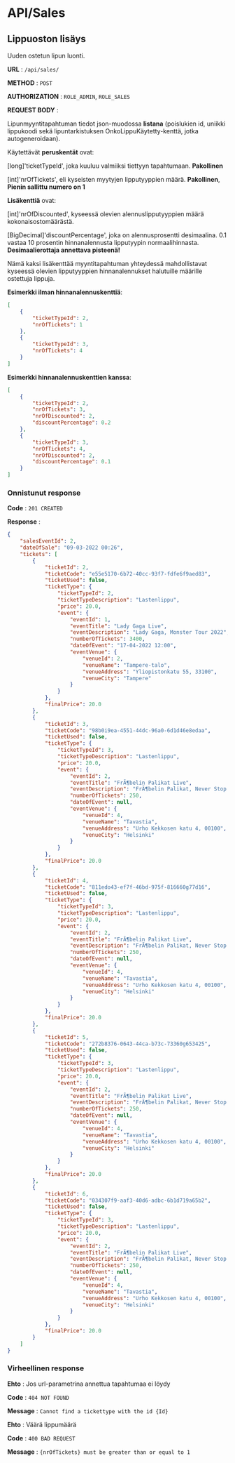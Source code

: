# API/Sales

## Lippuoston lisäys

Uuden ostetun lipun luonti.

**URL** : `/api/sales/`

**METHOD** : `POST`

**AUTHORIZATION** : `ROLE_ADMIN`, `ROLE_SALES`

**REQUEST BODY** :

Lipunmyyntitapahtuman tiedot json-muodossa **listana** (poislukien id, uniikki lippukoodi sekä lipuntarkistuksen OnkoLippuKäytetty-kenttä, jotka autogeneroidaan).

Käytettävät **peruskentät** ovat:

[long]'ticketTypeId', joka kuuluu valmiiksi tiettyyn tapahtumaan. **Pakollinen**

[int]'nrOfTickets', eli kyseisten myytyjen lipputyyppien määrä. **Pakollinen**, **Pienin sallittu numero on 1**

**Lisäkenttiä** ovat:

[int]'nrOfDiscounted', kyseessä olevien alennuslipputyyppien määrä kokonaisostomäärästä.

[BigDecimal]'discountPercentage', joka on alennusprosentti desimaalina. 0.1 vastaa 10 prosentin hinnanalennusta lipputyypin normaalihinnasta. **Desimaalierottaja annettava pisteenä!**

Nämä kaksi lisäkenttää myyntitapahtuman yhteydessä mahdollistavat kyseessä olevien lipputyyppien hinnanalennukset halutuille määrille ostettuja lippuja.

**Esimerkki ilman hinnanalennuskenttiä**:

```json
[
    {
        "ticketTypeId": 2,
        "nrOfTickets": 1
    },
    {
        "ticketTypeId": 3,
        "nrOfTickets": 4
    }
]
```

**Esimerkki hinnanalennuskenttien kanssa**:

```json
[
    {
        "ticketTypeId": 2,
        "nrOfTickets": 3,
        "nrOfDiscounted": 2,
        "discountPercentage": 0.2
    },
    {
        "ticketTypeId": 3,
        "nrOfTickets": 4,
        "nrOfDiscounted": 2,
        "discountPercentage": 0.1
    }
]
```

### Onnistunut response

**Code** : `201 CREATED`

**Response** :

```json
{
    "salesEventId": 2,
    "dateOfSale": "09-03-2022 00:26",
    "tickets": [
        {
            "ticketId": 2,
            "ticketCode": "e55e5170-6b72-40cc-93f7-fdfe6f9aed83",
            "ticketUsed": false,
            "ticketType": {
                "ticketTypeId": 2,
                "ticketTypeDescription": "Lastenlippu",
                "price": 20.0,
                "event": {
                    "eventId": 1,
                    "eventTitle": "Lady Gaga Live",
                    "eventDescription": "Lady Gaga, Monster Tour 2022",
                    "numberOfTickets": 3400,
                    "dateOfEvent": "17-04-2022 12:00",
                    "eventVenue": {
                        "venueId": 2,
                        "venueName": "Tampere-talo",
                        "venueAddress": "Yliopistonkatu 55, 33100",
                        "venueCity": "Tampere"
                    }
                }
            },
            "finalPrice": 20.0
        },
        {
            "ticketId": 3,
            "ticketCode": "98b0i9ea-4551-44dc-96a0-6d1d46e8edaa",
            "ticketUsed": false,
            "ticketType": {
                "ticketTypeId": 3,
                "ticketTypeDescription": "Lastenlippu",
                "price": 20.0,
                "event": {
                    "eventId": 2,
                    "eventTitle": "FrÃ¶belin Palikat Live",
                    "eventDescription": "FrÃ¶belin Palikat, Never Stop The Madness",
                    "numberOfTickets": 250,
                    "dateOfEvent": null,
                    "eventVenue": {
                        "venueId": 4,
                        "venueName": "Tavastia",
                        "venueAddress": "Urho Kekkosen katu 4, 00100",
                        "venueCity": "Helsinki"
                    }
                }
            },
            "finalPrice": 20.0
        },
        {
            "ticketId": 4,
            "ticketCode": "811edo43-ef7f-46bd-975f-816660g77d16",
            "ticketUsed": false,
            "ticketType": {
                "ticketTypeId": 3,
                "ticketTypeDescription": "Lastenlippu",
                "price": 20.0,
                "event": {
                    "eventId": 2,
                    "eventTitle": "FrÃ¶belin Palikat Live",
                    "eventDescription": "FrÃ¶belin Palikat, Never Stop The Madness",
                    "numberOfTickets": 250,
                    "dateOfEvent": null,
                    "eventVenue": {
                        "venueId": 4,
                        "venueName": "Tavastia",
                        "venueAddress": "Urho Kekkosen katu 4, 00100",
                        "venueCity": "Helsinki"
                    }
                }
            },
            "finalPrice": 20.0
        },
        {
            "ticketId": 5,
            "ticketCode": "272b8376-0643-44ca-b73c-73360g653425",
            "ticketUsed": false,
            "ticketType": {
                "ticketTypeId": 3,
                "ticketTypeDescription": "Lastenlippu",
                "price": 20.0,
                "event": {
                    "eventId": 2,
                    "eventTitle": "FrÃ¶belin Palikat Live",
                    "eventDescription": "FrÃ¶belin Palikat, Never Stop The Madness",
                    "numberOfTickets": 250,
                    "dateOfEvent": null,
                    "eventVenue": {
                        "venueId": 4,
                        "venueName": "Tavastia",
                        "venueAddress": "Urho Kekkosen katu 4, 00100",
                        "venueCity": "Helsinki"
                    }
                }
            },
            "finalPrice": 20.0
        },
        {
            "ticketId": 6,
            "ticketCode": "034307f9-aaf3-40d6-adbc-6b1d719a65b2",
            "ticketUsed": false,
            "ticketType": {
                "ticketTypeId": 3,
                "ticketTypeDescription": "Lastenlippu",
                "price": 20.0,
                "event": {
                    "eventId": 2,
                    "eventTitle": "FrÃ¶belin Palikat Live",
                    "eventDescription": "FrÃ¶belin Palikat, Never Stop The Madness",
                    "numberOfTickets": 250,
                    "dateOfEvent": null,
                    "eventVenue": {
                        "venueId": 4,
                        "venueName": "Tavastia",
                        "venueAddress": "Urho Kekkosen katu 4, 00100",
                        "venueCity": "Helsinki"
                    }
                }
            },
            "finalPrice": 20.0
        }
    ]
}
```

### Virheellinen response

**Ehto** : Jos url-parametrina annettua tapahtumaa ei löydy

**Code** : `404 NOT FOUND`

**Message** : `Cannot find a tickettype with the id {Id}`

**Ehto** : Väärä lippumäärä

**Code** : `400 BAD REQUEST`

**Message** : `{nrOfTickets} must be greater than or equal to 1`
